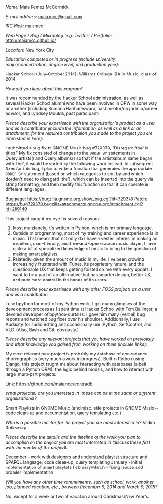 *Name:* Maia Remez McCormick

*E-mail address:* maia.mcc@gmail.com

*IRC Nick:* maiamcc

*Web Page / Blog / Microblog (e.g. Twitter) / Portfolio:* http://maiamcc.github.io/

*Location:* New York City

*Education completed or in progress (include university, major/concentration, degree level, and graduation year):*

Hacker School (July-October 2014); Williams College (BA in Music, class of 2014)

*How did you hear about this program?*

It was recommended by the Hacker School administration, as well as several Hacker School alumni who have been involved in OPW in some way or another (including Sumana Harihareswara, past mentor/org admin/career advisor, and Lyndsey Moulds, past participant)

*Please describe your experience with the organization's product as a user and as a contributor (include the information, as well as a link or an attachment, for the required contribution you made to the project you are interested in here):*

I submitted a bug fix to GNOME Music bug #729378, "Disregard 'the' in titles." My fix consisted of changes to the `ORDER BY` statements in Query.artists() and Query.albums() so that if the artist/album name began with 'the', it would be sorted by the following word instead. In subsequent fixes for this bug, I plan to write a function that generates the appropriate `ORDER BY` statement (based on which categories to sort by and which do/don't need to disregard 'the'), which can be inserted into the query via string formatting; and then modify this function so that it can operate in different languages.

Bug page: https://bugzilla.gnome.org/show_bug.cgi?id=729378
Patch: https://bug729378.bugzilla-attachments.gnome.org/attachment.cgi?id=289149

This project caught my eye for several reasons:

1) Most mundanely, it's written in Python, which is my primary language.
2) Outside of programming, most of my training and career experience is in music. That means that not only do I have a vested interest in making an excellent, user-friendly, and free-and-open-source music player, I have quite a bit of specialized knowledge of music to bring to the question of making smart playlists.
3) Relatedly, given the amount of music in my life, I've been growing increasingly frustrated with iTunes, its proprietary nature, and the questionable UX that keeps getting foisted on me with every update. I want to be a part of an alternative that has smarter design, better UX, and puts more control in the hands of its users.

*Please describe your experience with any other FOSS projects as a user and as a contributor:*

I use bpython for most of my Python work. I got many glimpses of the development process as I spent time at Hacker School with Tom Ballinger, a devoted developer of bpython-curtsies: I gave him many (verbal) bug reports and watched bug fixes over his shoulder. Additionally, I use Audacity for audio editing and occasionally use iPython, SelfControl, and VLC. (Also, Bash and Git, obviously.)

*Please describe any relevant projects that you have worked on previously and what knowledge you gained from working on them (include links):*

My most relevant past project is probably my database of contradance choreographies (very much a work in progress). Built in Python using Django, this project taught me about interacting with databases (albeit through a Python ORM), the logic behind models, and how to interact with large, multi-part projects.

Link: https://github.com/maiamcc/contradb

*What project(s) are you interested in (these can be in the same or different organizations)?*

Smart Playlists in GNOME Music (and misc. side projects in GNOME Music--code clean-up and documentation, query templating etc.)

*Who is a possible mentor for the project you are most interested in?* Vadim Rutkovsky

*Please describe the details and the timeline of the work you plan to accomplish on the project you are most interested in (discuss these first with the mentor of the project):*

December - work with designers and understand playlist structure and SPARQL language; code clean-up, query templating
January - initial implementation of smart playlists
February/March - fixing issues and broader implementation

*Will you have any other time commitments, such as school, work, another job, planned vacation, etc., between December 9, 2014 and March 9, 2015?*

No, except for a week or two of vacation around Christmas/New Year's.
